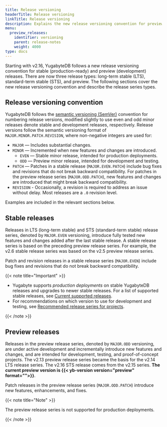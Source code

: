 ```yaml
---
title: Release versioning
headerTitle: Release versioning
linkTitle: Release versioning
description: Explains the new release versioning convention for preview and stable releases.
menu:
  preview_releases:
    identifier: versioning
    parent: release-notes
    weight: 4000
type: docs
---
```


Starting with v2.16, YugabyteDB follows a new release versioning convention for stable (production-ready) and preview (development) releases. There are now three release types: long-term stable (LTS), standard-term stable (STS), and preview. The following sections cover the new release versioning convention and describe the release series types.

## Release versioning convention

YugabyteDB follows the [semantic versioning (SemVer)](https://semver.org) convention for numbering release versions, modified slightly to use even and odd minor releases denote stable and development releases, respectively. Release versions follow the semantic versioning format of `MAJOR.MINOR.PATCH.REVISION`, where non-negative integers are used for:

- `MAJOR` — Includes substantial changes.
- `MINOR` — Incremented when new features and changes are introduced.
  - `EVEN` — Stable minor release, intended for production deployments.
  - `ODD` — Preview minor release, intended for development and testing.
- `PATCH` — Patches in a stable release (`MAJOR.EVEN.PATCH`) include bug fixes and revisions that do not break backward compatibility. For patches in the preview release series (`MAJOR.ODD.PATCH`), new features and changes are introduced that might break backward compatibility.
- `REVISION` - Occasionally, a revision is required to address an issue without delay. Most releases are a `.0` revision level.

Examples are included in the relevant sections below.

## Stable releases

Releases in LTS (long-term stable) and STS (standard-term stable) release series, denoted by `MAJOR.EVEN` versioning, introduce fully tested new features and changes added after the last stable release. A stable release series is based on the preceding preview release series. For example, the v2.6 stable release series was based on the v2.5 preview release series.

Patch and revision releases in a stable release series (`MAJOR.EVEN`) include bug fixes and revisions that do not break backward compatibility.

{{< note title="Important" >}}

- Yugabyte supports *production deployments* on stable YugabyteDB releases and upgrades to newer stable releases. For a list of supported stable releases, see [Current supported releases](../../releases/#current-supported-releases).
- For recommendations on which version to use for development and testing, see [Recommended release series for projects](../../releases/#recommended-release-series-for-projects).

{{< /note >}}

## Preview releases

Releases in the preview release series, denoted by `MAJOR.ODD` versioning, are under active development and incrementally introduce new features and changes, and are intended for development, testing, and proof-of-concept projects. The v2.13 preview release series became the basis for the v2.14 LTS release series. The v2.16 STS release comes from the v2.15 series. **The current preview version is {{< yb-version version="preview" format="">}}**.

Patch releases in the preview release series (`MAJOR.ODD.PATCH`) introduce new features, enhancements, and fixes.

{{< note title="Note" >}}

The preview release series is not supported for production deployments.

{{< /note >}}

